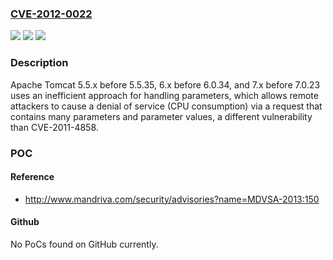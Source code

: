 ### [CVE-2012-0022](https://cve.mitre.org/cgi-bin/cvename.cgi?name=CVE-2012-0022)
![](https://img.shields.io/static/v1?label=Product&message=n%2Fa&color=blue)
![](https://img.shields.io/static/v1?label=Version&message=n%2Fa&color=blue)
![](https://img.shields.io/static/v1?label=Vulnerability&message=n%2Fa&color=brighgreen)

### Description

Apache Tomcat 5.5.x before 5.5.35, 6.x before 6.0.34, and 7.x before 7.0.23 uses an inefficient approach for handling parameters, which allows remote attackers to cause a denial of service (CPU consumption) via a request that contains many parameters and parameter values, a different vulnerability than CVE-2011-4858.

### POC

#### Reference
- http://www.mandriva.com/security/advisories?name=MDVSA-2013:150

#### Github
No PoCs found on GitHub currently.

